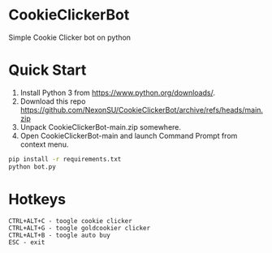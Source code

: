 # CookieClickerBot
Simple Cookie Clicker bot on python

# Quick Start
1) Install Python 3 from https://www.python.org/downloads/.
2) Download this repo https://github.com/NexonSU/CookieClickerBot/archive/refs/heads/main.zip
3) Unpack CookieClickerBot-main.zip somewhere.
4) Open CookieClickerBot-main and launch Command Prompt from context menu.
```bash
pip install -r requirements.txt
python bot.py
```
# Hotkeys
```
CTRL+ALT+C - toogle cookie clicker
CTRL+ALT+G - toogle goldcookier clicker
CTRL+ALT+B - toogle auto buy
ESC - exit
```